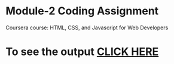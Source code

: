 

# Module-2 Coding Assignment

Coursera course: HTML, CSS, and Javascript for Web Developers

# To see the output [CLICK HERE](https://github.com/anantt-08/htmlcss/tree/master/Assignments/module-2/index.html)

